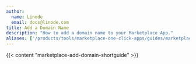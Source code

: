 ```yaml
---
author:
  name: Linode
  email: docs@linode.com
title: Add a Domain Name
description: "How to add a domain name to your Marketplace App."
aliases: ['/products/tools/marketplace-one-click-apps/guides/marketplace-add-domain-name/']
---
```


{{< content "marketplace-add-domain-shortguide" >}}
